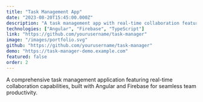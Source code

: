 ```yaml
---
title: "Task Management App"
date: "2023-08-20T15:45:00.000Z"
description: "A task management app with real-time collaboration features."
technologies: ["Angular", "Firebase", "TypeScript"]
link: "https://github.com/yourusername/task-manager"
image: "/images/portfolio.svg"
github: "https://github.com/yourusername/task-manager"
demo: "https://task-manager-demo.example.com"
featured: false
order: 2
---
```


A comprehensive task management application featuring real-time collaboration capabilities, built with Angular and Firebase for seamless team productivity.
